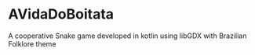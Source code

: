 # AVidaDoBoitata
A cooperative Snake game developed in kotlin using libGDX with Brazilian Folklore theme
